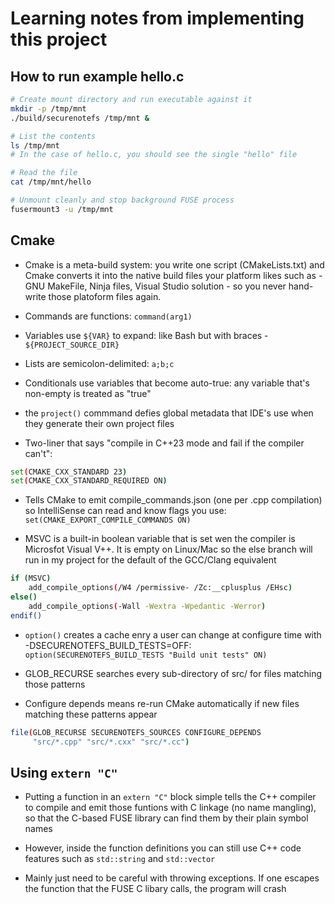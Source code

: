 # Learning notes from implementing this project

## How to run example hello.c

~~~Bash
# Create mount directory and run executable against it
mkdir -p /tmp/mnt
./build/securenotefs /tmp/mnt &

# List the contents
ls /tmp/mnt
# In the case of hello.c, you should see the single "hello" file

# Read the file
cat /tmp/mnt/hello

# Unmount cleanly and stop background FUSE process
fusermount3 -u /tmp/mnt
~~~


## Cmake

- Cmake is a meta-build system: you write one script (CMakeLists.txt) and Cmake converts it into the native build files your platform likes such as - GNU MakeFile, Ninja files, Visual Studio solution - so you never hand-write those platoform files again.

- Commands are functions: `command(arg1)`

- Variables use `${VAR}` to expand: like Bash but with braces - `${PROJECT_SOURCE_DIR}`

- Lists are semicolon-delimited: `a;b;c`

- Conditionals use variables that become auto-true: any variable that's non-empty is treated as "true"

- the `project()` commmand defies global metadata that IDE's use when they generate their own project files

- Two-liner that says "compile in C++23 mode and fail if the compiler can't":

~~~bash
set(CMAKE_CXX_STANDARD 23)
set(CMAKE_CXX_STANDARD_REQUIRED ON)
~~~

- Tells CMake to emit compile_commands.json (one per .cpp compilation) so IntelliSense can read and know flags you use: `set(CMAKE_EXPORT_COMPILE_COMMANDS ON)`

- MSVC is a built-in boolean variable that is set wen the compiler is Microsfot Visual V++. It is empty on Linux/Mac so the else branch will run in my project for the default of the GCC/Clang equivalent
~~~Bash
if (MSVC)
    add_compile_options(/W4 /permissive- /Zc:__cplusplus /EHsc)
else()
    add_compile_options(-Wall -Wextra -Wpedantic -Werror)
endif()
~~~

- `option()` creates a cache enry a user can change at configure time with -DSECURENOTEFS_BUILD_TESTS=OFF: `option(SECURENOTEFS_BUILD_TESTS "Build unit tests" ON)`

- GLOB_RECURSE searches every sub-directory of src/ for files matching those patterns
- Configure depends means re-run CMake automatically if new files matching these patterns appear
~~~Bash
file(GLOB_RECURSE SECURENOTEFS_SOURCES CONFIGURE_DEPENDS
     "src/*.cpp" "src/*.cxx" "src/*.cc")
~~~

## Using `extern "C"`

- Putting a function in an `extern "C"` block simple tells the C++ compiler to compile and emit those funtions with C linkage (no name mangling), so that the C-based FUSE library can find them by their plain symbol  names

- However, inside the function definitions you can still use C++ code features such as `std::string` and `std::vector`

- Mainly just need to be careful with throwing exceptions. If one escapes the function that the FUSE C libary calls, the program will crash